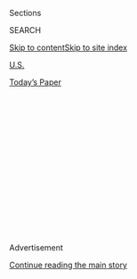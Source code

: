 <div id="app">

<div>

<div>

<div>

<div class="NYTAppHideMasthead css-1q2w90k e1suatyy0">

<div class="section css-ui9rw0 e1suatyy2">

<div class="css-eph4ug er09x8g0">

<div class="css-6n7j50">

</div>

<span class="css-1dv1kvn">Sections</span>

<div class="css-10488qs">

<span class="css-1dv1kvn">SEARCH</span>

</div>

[Skip to content](#site-content)[Skip to site
index](#site-index)

</div>

<div id="masthead-section-label" class="css-1wr3we4 eaxe0e00">

[U.S.](https://www.nytimes3xbfgragh.onion/section/us)

</div>

<div class="css-10698na e1huz5gh0">

</div>

</div>

<div id="masthead-bar-one" class="section hasLinks css-15hmgas e1csuq9d3">

<div class="css-uqyvli e1csuq9d0">

</div>

<div class="css-1uqjmks e1csuq9d1">

</div>

<div class="css-9e9ivx">

[](https://myaccount.nytimes3xbfgragh.onion/auth/login?response_type=cookie&client_id=vi)

</div>

<div class="css-1bvtpon e1csuq9d2">

[Today’s
Paper](https://www.nytimes3xbfgragh.onion/section/todayspaper)

</div>

</div>

</div>

</div>

<div data-aria-hidden="false">

<div id="site-content" data-role="main">

<div>

<div class="css-1aor85t" style="opacity:0.000000001;z-index:-1;visibility:hidden">

<div class="css-1hqnpie">

<div class="css-epjblv">

<span class="css-17xtcya">[U.S.](/section/us)</span><span class="css-x15j1o">|</span><span class="css-fwqvlz">‘It
Didn’t Work:’ States That Ended Parole for Violent Crimes Are Thinking
Again</span>

</div>

<div class="css-k008qs">

<div class="css-1iwv8en">

<span class="css-18z7m18"></span>

<div>

</div>

</div>

<span class="css-1n6z4y">https://nyti.ms/37koDhr</span>

<div class="css-1705lsu">

<div class="css-4xjgmj">

<div class="css-4skfbu" data-role="toolbar" data-aria-label="Social Media Share buttons, Save button, and Comments Panel with current comment count" data-testid="share-tools">

  - 
  - 
  - 
  - 
    
    <div class="css-6n7j50">
    
    </div>

  - 
  - 

</div>

</div>

</div>

</div>

</div>

</div>

<div class="css-13pd83m">

</div>

<div id="top-wrapper" class="css-1sy8kpn">

<div id="top-slug" class="css-l9onyx">

Advertisement

</div>

[Continue reading the main
story](#after-top)

<div class="ad top-wrapper" style="text-align:center;height:100%;display:block;min-height:250px">

<div id="top" class="place-ad" data-position="top" data-size-key="top">

</div>

</div>

<div id="after-top">

</div>

</div>

<div>

<div id="sponsor-wrapper" class="css-1hyfx7x">

<div id="sponsor-slug" class="css-19vbshk">

Supported by

</div>

[Continue reading the main
story](#after-sponsor)

<div id="sponsor" class="ad sponsor-wrapper" style="text-align:center;height:100%;display:block">

</div>

<div id="after-sponsor">

</div>

</div>

<div class="css-186x18t">

</div>

<div class="css-ls6wgr ehdk2mb0">

# ‘It Didn’t Work:’ States That Ended Parole for Violent Crimes Are Thinking Again

</div>

Virginia, newly dominated by Democrats, may broaden parole for the first
time in a generation. Others states are watching.

<div class="css-79elbk" data-testid="photoviewer-wrapper">

<div class="css-z3e15g" data-testid="photoviewer-wrapper-hidden">

</div>

<div class="css-1a48zt4 ehw59r15" data-testid="photoviewer-children">

![<span class="css-16f3y1r e13ogyst0" data-aria-hidden="true">A state
prison in Waverly, Va., where Zenas Barnes has been serving a 150-year
sentence.</span><span class="css-cnj6d5 e1z0qqy90" itemprop="copyrightHolder"><span class="css-1ly73wi e1tej78p0">Credit...</span><span><span>Julia
Rendleman for The New York
Times</span></span></span>](https://static01.graylady3jvrrxbe.onion/images/2020/02/08/us/00PAROLE-prison/merlin_167250789_ccfc5a41-e543-474d-bbc4-fa1f67fbb4cf-articleLarge.jpg?quality=75&auto=webp&disable=upscale)

</div>

</div>

<div class="css-18e8msd">

<div class="css-vp77d3 epjyd6m0">

<div class="css-1baulvz">

By [<span class="css-1baulvz last-byline" itemprop="name">Timothy
Williams</span>](https://www.nytimes3xbfgragh.onion/by/timothy-williams)

</div>

</div>

  - 
    
    <div class="css-ld3wwf e16638kd2">
    
    Published Feb. 13, 2020Updated Feb. 14,
    2020
    
    </div>

  - 
    
    <div class="css-4xjgmj">
    
    <div class="css-pvvomx" data-role="toolbar" data-aria-label="Social Media Share buttons, Save button, and Comments Panel with current comment count" data-testid="share-tools">
    
      - 
      - 
      - 
      - 
        
        <div class="css-6n7j50">
        
        </div>
    
      - 
      - 
    
    </div>
    
    </div>

</div>

</div>

<div class="section meteredContent css-1r7ky0e" name="articleBody" itemprop="articleBody">

<div class="css-1fanzo5 StoryBodyCompanionColumn">

<div class="css-53u6y8">

WAVERLY, Va. — After Zenas Barnes was convicted of three robberies in
the 1990s, he accepted a plea deal that stunned even veteran lawyers for
its severity: 150 years in state prison.

Mr. Barnes, **** who was 21 at the time, said that he had not realized
when he took the deal that the Virginia Legislature had, only months
before, abolished the most common type of parole, meaning that there was
a good chance he would die in prison.

Twenty-five years later, the State Legislature, newly dominated by
Democrats, is poised to [broaden
parole](http://lis.virginia.gov/cgi-bin/legp604.exe?201+doc+S0310203)
for the first time in a generation. The move would give Mr. Barnes and
thousands of other prisoners convicted of violent crimes a chance for
parole, which allows inmates to be released early.

Watching closely are lawmakers across the nation, including in
[California](https://www-cdn.law.stanford.edu/wp-content/uploads/2015/07/Final-FSR-Published-Article-1.pdf),
[New York](https://www.nysenate.gov/legislation/bills/2019/s497),
[Illinois](http://www.illinoissenatedemocrats.com/sen-harmon-home/7182-new-harmon-law-creates-parole-option-for-youthful-offenders)
and
[Pennsylvania](https://www.inquirer.com/news/probation-parole-philadelphia-prison-mass-incarceration-violations-corrections-secretary-john-wetzel-20190618.html).
Like Virginia those states decades ago virtually eliminated
[discretionary
parole](https://www-cdn.law.stanford.edu/wp-content/uploads/2016/01/Rhine-Petersilia-Reitz-Improving-Parole-Release-in-America.pdf),
granted by appointed boards on a conditional basis, during an era of
surging violent crime and the imposition of progressively harsher
punishments.

</div>

</div>

<div class="css-1fanzo5 StoryBodyCompanionColumn">

<div class="css-53u6y8">

“We thought we were fighting crime, and it didn’t work,” said David
Marsden, a Democratic state senator in Virginia, who has previously
introduced bills to restore parole but was blocked by Republican
majorities. “But more recently, we’ve stopped trying to teach lessons
and started trying to solve problems. People are now more likely to
believe that people deserve a second chance.”

</div>

</div>

<div class="css-79elbk" data-testid="photoviewer-wrapper">

<div class="css-z3e15g" data-testid="photoviewer-wrapper-hidden">

</div>

<div class="css-1a48zt4 ehw59r15" data-testid="photoviewer-children">

![<span class="css-16f3y1r e13ogyst0" data-aria-hidden="true">David
Marsden, a Democrat and member of the State Senate, in the chambers last
month in Richmond,
Va.</span><span class="css-cnj6d5 e1z0qqy90" itemprop="copyrightHolder"><span class="css-1ly73wi e1tej78p0">Credit...</span><span>Julia
Rendleman for The New York
Times</span></span>](https://static01.graylady3jvrrxbe.onion/images/2020/02/07/us/00PAROLE-marsden/merlin_167250798_db4c1213-d39b-476b-8ffd-ecab803658be-articleLarge.jpg?quality=75&auto=webp&disable=upscale)

</div>

</div>

<div class="css-1fanzo5 StoryBodyCompanionColumn">

<div class="css-53u6y8">

After watching the nation’s prison population grow by [500
percent](https://sentencingproject.org/wp-content/uploads/2016/01/Trends-in-US-Corrections.pdf)since
the 1980s, lawmakers have aggressively sought to reduce prison rolls as
part of a growing consensus that the criminal justice system has
[incarcerated](https://sentencingproject.org/wp-content/uploads/2016/01/Trends-in-US-Corrections.pdf)
too many Americans.

Louisiana, for instance, the state with the nation’s [highest
incarceration
rate](http://worldpopulationreview.com/states/prison-population-by-state/),
has in recent years cut its prison population to a level not seen since
the 1990s. Last year, New York approved a law [ending cash
bail](https://www.brennancenter.org/our-work/analysis-opinion/new-yorks-upcoming-bail-reform-changes-explained)
for most people charged with misdemeanors or nonviolent felony crimes, a
move aimed at preventing people from being held for longer periods only
because they could not afford to pay bail.

On the federal level, President Trump [signed
legislation](https://www.whitehouse.gov/briefings-statements/president-donald-j-trump-committed-building-successes-first-step-act/)
in December 2018 that shortened prison terms for some federal inmates.

</div>

</div>

<div class="css-1fanzo5 StoryBodyCompanionColumn">

<div class="css-53u6y8">

Still,
[analysts](https://www.nytimes3xbfgragh.onion/2017/08/08/opinion/violent-offender-parole-sentencing-reform.html)
say recent attempts to restore parole in California, Pennsylvania and
elsewhere were beaten back amid political pressure on lawmakers over
concerns that someone released on parole could commit a [serious violent
crime](https://people.com/crime/man-out-on-parole-allegedly-strangled-honors-student-in-parking-garage-when-she-ignored-catcalls/).

Even after Virginia lawmakers abolished many forms of parole in the
1990s, some types of it remained available, including the possibility of
parole for prisoners older than 61 and for inmates arrested before Jan.
1, 1995.

Gone, though, for new inmates was the sort of parole most inmates had
previously been released on. On parole, offenders are generally allowed
to serve the remainders of their sentences outside of prison with
stipulations that they meet regularly with a parole officer, stay
employed, get counseling, and pass drug and alcohol tests. If they fail
to adhere to the rules, they will often go back to prison.

Separate from parole, Virginia has retained a probation system for jail
inmates, who have been convicted of misdemeanor crimes and who are also
monitored regularly by the authorities. The state also allows prison
inmates to be released early for good behavior, although prisoners are
required to serve at least 85 percent of their sentences.

Even in Virginia, where Democrats won majorities in both chambers of the
Legislature in November, and which also has a Democratic governor, Ralph
Northam, the question of expanding parole remains politically perilous.
This month, Democrats [shelved a
bill](http://lis.virginia.gov/cgi-bin/legp604.exe?201+sum+SB91) that
would have restored the possibility of parole for nearly 17,000 inmates
— more than half the state’s prison population. Instead, Democrats
have focused on more modest efforts to restore parole to older inmates.

“The prevailing attitude of policymakers is we’ve come to the limit
because they don’t want to release violent offenders,” said Marc Mauer,
executive director of the [Sentencing
Project](https://www.sentencingproject.org/issues/racial-disparity/), a
nonprofit that advocates shorter sentences and other policy changes to
the criminal justice system.

There is no significant difference in violent crime rates between states
that allow parole and those that do not, according to [federal
data](https://www.prisonpolicy.org/reports/correctionalcontrol2018.html#).

</div>

</div>

<div class="css-1fanzo5 StoryBodyCompanionColumn">

<div class="css-53u6y8">

But Mr. Mauer said many people associate parolees with recidivism and
violence, and their crimes often garner significant [public
attention](https://people.com/crime/man-out-on-parole-allegedly-strangled-honors-student-in-parking-garage-when-she-ignored-catcalls/).

Republican lawmakers have warned that [restoring
parole](http://lis.virginia.gov/cgi-bin/legp604.exe?201+ful+SB91) would
make Virginia — which has the [fourth
lowest](https://ucr.fbi.gov/crime-in-the-u.s/2018/crime-in-the-u.s.-2018/topic-pages/tables/table-4)violent
crime rate of any state — more dangerous.

“When parole is granted, it will result in violent criminals being
released into our communities,” said Robert Bell, a Republican member of
the House of Delegates. Mr. Bell added that parole “will force victims
of violent crimes and their families to relive the worst day of their
lives over and over again.”

The Virginia Victim Assistance Network, a crime victims’ advocacy group,
also opposes widening the number of people who can get parole.

“Violent crime offenders should be held accountable for the crimes they
have committed against victims and their families,” a statement from the
group said.

Kate McCord, associate director of the [Virginia Sexual and Domestic
Violence Action Alliance,](http://www.vsdvalliance.org/)a nonprofit
advocacy group, said the organization had not taken an official position
on parole. If it is restored, she said, parole boards should have broad
discretion.

“It is in the best interest of survivors to have a parole board look at
the record of the person incarcerated, the crimes they committed, and
whether they had made an effort to rehabilitate themselves,” she said.
“And those being released should have adequate support in terms of
finding employment and having access to stable housing.”

</div>

</div>

<div class="css-1fanzo5 StoryBodyCompanionColumn">

<div class="css-53u6y8">

Both chambers of the Virginia Legislature have already approved a bill
that would make hundreds of prison inmates eligible for parole because
they were convicted by juries that were not informed by courts that
defendants were no longer eligible for parole after the practice was
[abolished in 1995](http://www.ncrp.info/StateFactSheets.aspx?state=VA).

Governor Northam has said he will support it.

Mr. Northam has also said he supports a bill that would grant parole
eligibility to prisoners who are older than 50, a group that may number
in the thousands. He has not yet said whether he would sign a measure
that would restore the possibility of parole to thousands of inmates who
have served 20 years or more of their sentences. Both bills are expected
to be passed by both chambers of the Legislature.

The governor has not taken a position on the shelved bill that would
have restored the possibility of parole for more than half the state’s
prison population.

During a quarter century in prison, Mr. Barnes said he had watched as
inmates tried and convicted of murder came and went, serving sentences
shorter than the ones that were common during the 1990s at the height of
the [tough-on-crime
era](https://www.nytimes3xbfgragh.onion/2019/08/20/us/politics/criminal-justice-reform-sanders-warren.html).

Inside the Sussex II State Prison, about an hour’s drive south of
Richmond, Mr. Barnes, 46, wore a prison-issue blue shirt and bluejeans.
Guards did not remove his handcuffs. His salt-and-pepper beard was
neatly trimmed, his head had been freshly shaved.

“I’ve owned my guilt from the beginning,” he said of his robberies, the
last of which ended with him being shot, eight times, by the police. He
spent nearly a month in the hospital recovering from the shooting. “I’m
just asking for a little bit of mercy. I didn’t deserve 150 years for
the crime, but we’re past that. I’m rehabilitated. I’ve overhauled my
thinking.”

</div>

</div>

<div class="css-79elbk" data-testid="photoviewer-wrapper">

<div class="css-z3e15g" data-testid="photoviewer-wrapper-hidden">

</div>

<div class="css-1a48zt4 ehw59r15" data-testid="photoviewer-children">

<div class="css-1xdhyk6 erfvjey0">

<span class="css-1ly73wi e1tej78p0">Image</span>

<div class="css-zjzyr8">

<div data-testid="lazyimage-container" style="height:580px">

</div>

</div>

</div>

<span class="css-16f3y1r e13ogyst0" data-aria-hidden="true">In her home
in Houston, Isabelle Barnes held a photo of her youngest son Zenas,
bottom left in a graduation
gown.</span><span class="css-cnj6d5 e1z0qqy90" itemprop="copyrightHolder"><span class="css-1ly73wi e1tej78p0">Credit...</span><span>William
Chambers for The New York Times</span></span>

</div>

</div>

<div class="css-1fanzo5 StoryBodyCompanionColumn">

<div class="css-53u6y8">

In 1995, when Mr. Barnes was 20, he and a friend pretended to be
carrying concealed guns and robbed three fast food restaurants in
Norfolk in the span of a few weeks.

</div>

</div>

<div class="css-1fanzo5 StoryBodyCompanionColumn">

<div class="css-53u6y8">

Mr. Barnes said that his public defender told him he was facing 600
years in prison, but that if he accepted a plea deal for 150 years he
could be released on parole in as little as five years.

“I was too green to know better,” Mr. Barnes said. His robbery partner
had already been convicted and sentenced to more than 40 years.

David Hargett, a lawyer who would later represent Mr. Barnes on an
appeal, said that taking a plea bargain with a 150-year sentence in a
non-death-penalty case had been “inadvisable, unreasonable, and contrary
to all conceivable reason.”

Mr. Barnes’s original lawyer, who was his public defender, [Duncan R.
St. Clair
III](https://www.manta.com/d/mm8c7w9/duncan-r-st-clair-iii-associates-p-c),
did not respond to a letter or multiple phone messages left at his
office.

But during a hearing to consider overturning the sentence in 2001, Mr.
St. Clair denied misleading Mr. Barnes. “It was the best plea agreement
that I could get,” Mr. St. Clair told the judge. “It wasn’t a good plea
agreement. It wasn’t a happy day, but it was the best I could do.”

Records show that Mr. St. Clair’s law license was
[revoked](https://www.vsb.org/docs/StClair-041715.pdf) by the Virginia
State Bar in 2015 for misconduct, including lying to clients.

</div>

</div>

<div class="css-1fanzo5 StoryBodyCompanionColumn">

<div class="css-53u6y8">

For Mr. Barnes, long stretches of idle prison time had helped him better
understand his own shortcomings, he said.

“I was able to use this time to learn about myself — that it’s about
progress, not perfection,” he said. “I’m proud of the man I grew into.”

</div>

</div>

<div>

</div>

</div>

<div>

</div>

<div>

</div>

<div>

</div>

<div>

<div id="bottom-wrapper" class="css-1ede5it">

<div id="bottom-slug" class="css-l9onyx">

Advertisement

</div>

[Continue reading the main
story](#after-bottom)

<div id="bottom" class="ad bottom-wrapper" style="text-align:center;height:100%;display:block;min-height:90px">

</div>

<div id="after-bottom">

</div>

</div>

</div>

</div>

</div>

## Site Index

<div>

</div>

## Site Information Navigation

  - [© <span>2020</span> <span>The New York Times
    Company</span>](https://help.nytimes3xbfgragh.onion/hc/en-us/articles/115014792127-Copyright-notice)

<!-- end list -->

  - [NYTCo](https://www.nytco.com/)
  - [Contact
    Us](https://help.nytimes3xbfgragh.onion/hc/en-us/articles/115015385887-Contact-Us)
  - [Work with us](https://www.nytco.com/careers/)
  - [Advertise](https://nytmediakit.com/)
  - [T Brand Studio](http://www.tbrandstudio.com/)
  - [Your Ad
    Choices](https://www.nytimes3xbfgragh.onion/privacy/cookie-policy#how-do-i-manage-trackers)
  - [Privacy](https://www.nytimes3xbfgragh.onion/privacy)
  - [Terms of
    Service](https://help.nytimes3xbfgragh.onion/hc/en-us/articles/115014893428-Terms-of-service)
  - [Terms of
    Sale](https://help.nytimes3xbfgragh.onion/hc/en-us/articles/115014893968-Terms-of-sale)
  - [Site
    Map](https://spiderbites.nytimes3xbfgragh.onion)
  - [Help](https://help.nytimes3xbfgragh.onion/hc/en-us)
  - [Subscriptions](https://www.nytimes3xbfgragh.onion/subscription?campaignId=37WXW)

</div>

</div>

</div>

</div>
